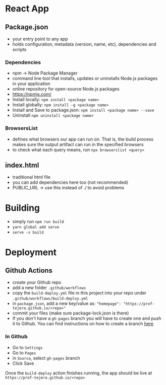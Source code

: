 # React App

## Package.json
- your entry point to any app 
- holds configuration, metadata (version, name, etc), dependencies and scripts

### Dependencies
- npm -> Node Package Manager
- command line tool that installs, updates or uninstalls Node.js packages in your application
- online repository for open-source Node.js packages
- https://npmjs.com/
- Install locally: `npm install <package name>`
- Install globally: `npm install -g <package name>`
- Install and Save to package.json: `npm install <package name> --save`
- Uninstall `npm uninstall <package name>`

### BrowsersList
- defines what browsers our app can run on. That is, the build process makes sure the 
  output artifact can run in the specified browsers
- to check what each query means, run `npx browserslist <query>`

## index.html
- traditional html file
- you can add dependencies here too (not recommended)
- PUBLIC_URL -> use this instead of ./ to avoid problems

# Building
- simply run `npm run build`
- `yarn global add serve`
- `serve -s build`

# Deployment

## Github Actions

- create your Github repo
- add a new folder `.github/workflows`
- copy the `build-deploy.yml` file in this project into your repo under `.github/workflows/build-deploy.yml`
- in `package.json`, add a new key/value as:
  `"homepage": "https://prof-tejera.github.io/<repo>"`
- commit your files (make sure package-lock.json is there)
- If you don't have a `gh-pages` branch you will have to create one and push it to Github. You can find instructions on how to create a branch [here](https://www.howtogeek.com/714112/how-to-create-a-new-branch-in-github/)

### In Github
- Go to `Settings`
- Go to `Pages`
- in `Source`, select `gh-pages` branch
- Click Save

Once the `build-deploy` action finishes running, the app should be live
at `https://prof-tejera.github.io/<repo>`
